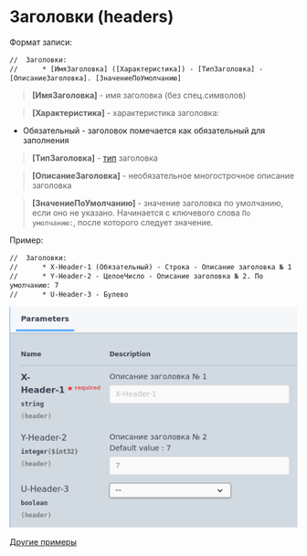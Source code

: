 # Заголовки (headers)

Формат записи:
```bsl
//  Заголовки:
//      * [ИмяЗаголовка] ([Характеристика]) - [ТипЗаголовка] - [ОписаниеЗаголовка]. [ЗначениеПоУмолчанию]
```
> **[ИмяЗаголовка]** - имя заголовка (без спец.символов)

> **[Характеристика]** - характеристика заголовка:

- Обязательный - заголовок помечается как обязательный для заполнения

> **[ТипЗаголовка]** - [тип](../Типы/README.md) заголовка

> **[ОписаниеЗаголовка]** - необязательное многострочное описание заголовка

> **[ЗначениеПоУмолчанию]** - значение заголовка по умолчанию, если оно не указано. Начинается с ключевого слова `По умолчанию:`, после которого следует значение.

Пример:
```bsl
//	Заголовки:
//		* X-Header-1 (Обязательный) - Строка - Описание заголовка № 1
//		* Y-Header-2 - ЦелоеЧисло - Описание заголовка № 2. По умолчанию: 7
//		* U-Header-3 - Булево
```

![header_params](./images/header_params.png)

[Другие примеры](../../examples/EDT/src/HTTPServices/RequestParams/Module.bsl)

